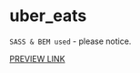 # uber_eats

`SASS & BEM used` - please notice.

[PREVIEW LINK](https://sviatoslv.github.io/uber_eats/)